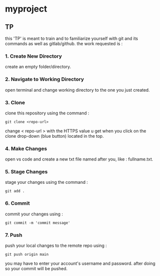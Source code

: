 # myproject



## TP

this 'TP' is meant to train and to familiarize yourself with git and its commands as well as gitlab/github.
the work requested is :

### 1. Create New Directory
create an empty folder/directory.
### 2. Navigate to Working Directory
open terminal and change working directory to the one you just created.
### 3. Clone
clone this repository using the command : 
``` 
git clone <repo-url>

```
change < repo-url > with the HTTPS value u get when you click on the clone drop-down (blue button) located in the top.
### 4. Make Changes
open vs code and create a new txt file named after you, like : fullname.txt.
### 5. Stage Changes
stage your changes using the command : 
```
git add .
```
### 6. Commit
commit your changes using : 
```
git commit -m 'commit message'
```

### 7. Push
push your local changes to the remote repo using :
```
git push origin main
```
you may have to enter your account's username and password. after doing so your commit will be pushed.

